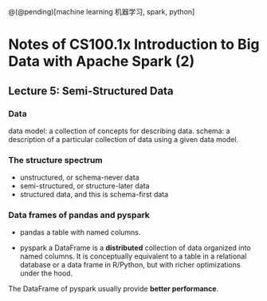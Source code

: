@(@pending)[machine learning 机器学习, spark, python]

# Notes of CS100.1x Introduction to Big Data with Apache Spark (2)

## Lecture 5: Semi-Structured Data

### Data

data model: a collection of concepts for describing data.
schema: a description of a particular collection of data using a given data model.

### The structure spectrum

* unstructured, or schema-never data
* semi-structured, or structure-later data
* structured data, and this is schema-first data

### Data frames of pandas and pyspark

* pandas
	a table with named columns.
	
* pyspark
	a DataFrame is a **distributed** collection of data organized into named columns. It is conceptually equivalent to a table in a relational database or a data frame in R/Python, but with richer optimizations under the hood.

The DataFrame of pyspark usually provide **better performance**.

